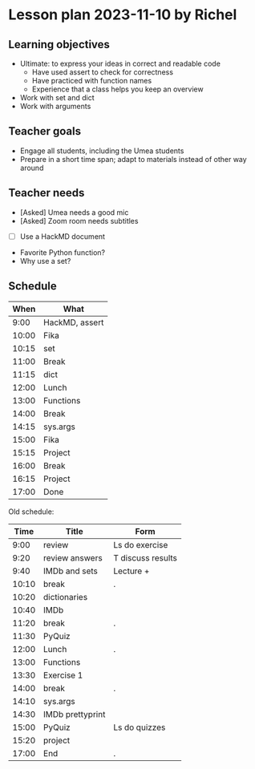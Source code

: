 # Lesson plan 2023-11-10 by Richel

## Learning objectives

 * Ultimate: to express your ideas in correct and readable code
   * Have used assert to check for correctness
   * Have practiced with function names
   * Experience that a class helps you keep an overview
 * Work with set and dict
 * Work with arguments

## Teacher goals

 * Engage all students, including the Umea students
 * Prepare in a short time span; adapt to materials instead of other way around

## Teacher needs

 * [Asked] Umea needs a good mic
 * [Asked] Zoom room needs subtitles
 * [ ] Use a HackMD document
  * Favorite Python function?
  * Why use a set?

## Schedule

When |What
-----|----------------
9:00 |HackMD, assert
10:00|Fika
10:15|set
11:00|Break
11:15|dict
12:00|Lunch
13:00|Functions
14:00|Break
14:15|sys.args
15:00|Fika
15:15|Project
16:00|Break
16:15|Project
17:00|Done

Old schedule:

Time |Title           |Form
-----|----------------|----------------
9:00 |review          |Ls do exercise
9:20 |review answers  |T discuss results
9:40 |IMDb and sets   |Lecture + 
10:10|break           |.
10:20|dictionaries    |
10:40|IMDb            |
11:20|break           |.
11:30|PyQuiz          |
12:00|Lunch           |.
13:00|Functions       |
13:30|Exercise 1      |
14:00|break           |.
14:10|sys.args        |
14:30|IMDb prettyprint|
15:00|PyQuiz          |Ls do quizzes
15:20|project         |
17:00|End             |.
